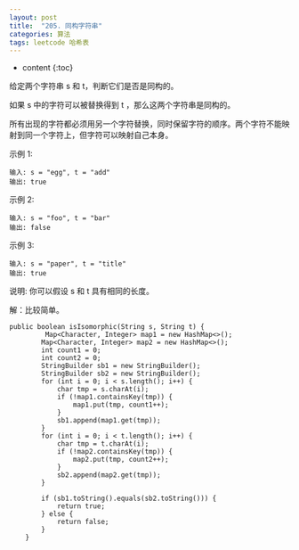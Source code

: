 ```yaml
---
layout: post
title:  "205. 同构字符串"
categories: 算法
tags: leetcode 哈希表
---
```


* content
{:toc}

<!--more-->

给定两个字符串 s 和 t，判断它们是否是同构的。

如果 s 中的字符可以被替换得到 t ，那么这两个字符串是同构的。

所有出现的字符都必须用另一个字符替换，同时保留字符的顺序。两个字符不能映射到同一个字符上，但字符可以映射自己本身。

示例 1:

```
输入: s = "egg", t = "add"
输出: true
```

示例 2:

```
输入: s = "foo", t = "bar"
输出: false
```

示例 3:

```
输入: s = "paper", t = "title"
输出: true
```

说明:
你可以假设 s 和 t 具有相同的长度。

解：比较简单。

```
public boolean isIsomorphic(String s, String t) {
         Map<Character, Integer> map1 = new HashMap<>();
        Map<Character, Integer> map2 = new HashMap<>();
        int count1 = 0;
        int count2 = 0;
        StringBuilder sb1 = new StringBuilder();
        StringBuilder sb2 = new StringBuilder();
        for (int i = 0; i < s.length(); i++) {
            char tmp = s.charAt(i);
            if (!map1.containsKey(tmp)) {
                map1.put(tmp, count1++);
            }
            sb1.append(map1.get(tmp));
        }
        for (int i = 0; i < t.length(); i++) {
            char tmp = t.charAt(i);
            if (!map2.containsKey(tmp)) {
                map2.put(tmp, count2++);
            }
            sb2.append(map2.get(tmp));
        }

        if (sb1.toString().equals(sb2.toString())) {
            return true;
        } else {
            return false;
        }
    }
```